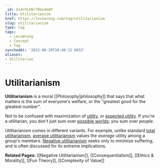 ```yaml
---
_id: Zs4nYLkNr7Rbo4mAP
title: Utilitarianism
href: https://lesswrong.com/tag/utilitarianism
slug: utilitarianism
type: tag
tags:
  - LessWrong
  - Concept
  - Tag
synchedAt: '2022-08-29T10:48:12.065Z'
aliases:
- Utilitarian
---
```

# Utilitarianism

**Utilitarianism** is a moral [[Philosophy|philosophy]] that says that what matters is the sum of everyone's welfare, or the "greatest good for the greatest number".

Not to be confused with maximization of [utility](https://www.lessestwrong.com/tag/utility-functions), or [expected utility](https://www.lessestwrong.com/tag/expected-utility). If you're a utilitarian, you don't just sum over [possible worlds](https://www.lessestwrong.com/tag/possible-world); you sum over *people*.

Utilitarianism comes in different variants. For example, unlike standard [total utilitarianism](https://en.wikipedia.org/wiki/Total_utilitarianism), [average utilitarianism](https://en.wikipedia.org/wiki/Average_utilitarianism) values the *average* utility among a group's members. [Negative utilitarianism](https://en.wikipedia.org/wiki/utilitarianism#Negative_utilitarianism) seeks only to minimize suffering, and is often discussed for its extreme implications.

**Related Pages:** [[Negative Utilitarianism]], [[Consequentialism]], [[Ethics & Morality]], [[Fun Theory]], [[Complexity of Value]]